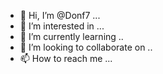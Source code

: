 - 👋 Hi, I’m @Donf7 ...
- 👀 I’m interested in ...
- 🌱 I’m currently learning ..
- 💞️ I’m looking to collaborate on ..
- 📫 How to reach me ...


<!---
Donf7/Donf7 is a ✨ special ✨ repository because its `README.md` (this file) appears on your GitHub profile.
You can click the Preview link to take a look at your changes.
--->

